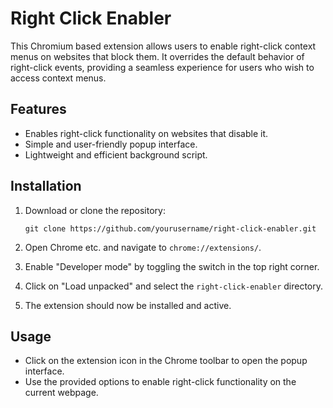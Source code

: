 # Right Click Enabler

This Chromium based extension allows users to enable right-click context menus on websites that block them. It overrides the default behavior of right-click events, providing a seamless experience for users who wish to access context menus.

## Features

- Enables right-click functionality on websites that disable it.
- Simple and user-friendly popup interface.
- Lightweight and efficient background script.

## Installation

1. Download or clone the repository:
   ```
   git clone https://github.com/yourusername/right-click-enabler.git
   ```

2. Open Chrome etc. and navigate to `chrome://extensions/`.

3. Enable "Developer mode" by toggling the switch in the top right corner.

4. Click on "Load unpacked" and select the `right-click-enabler` directory.

5. The extension should now be installed and active.

## Usage

- Click on the extension icon in the Chrome toolbar to open the popup interface.
- Use the provided options to enable right-click functionality on the current webpage.


